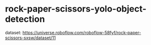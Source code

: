 # rock-paper-scissors-yolo-object-detection

dataset: https://universe.roboflow.com/roboflow-58fyf/rock-paper-scissors-sxsw/dataset/11
